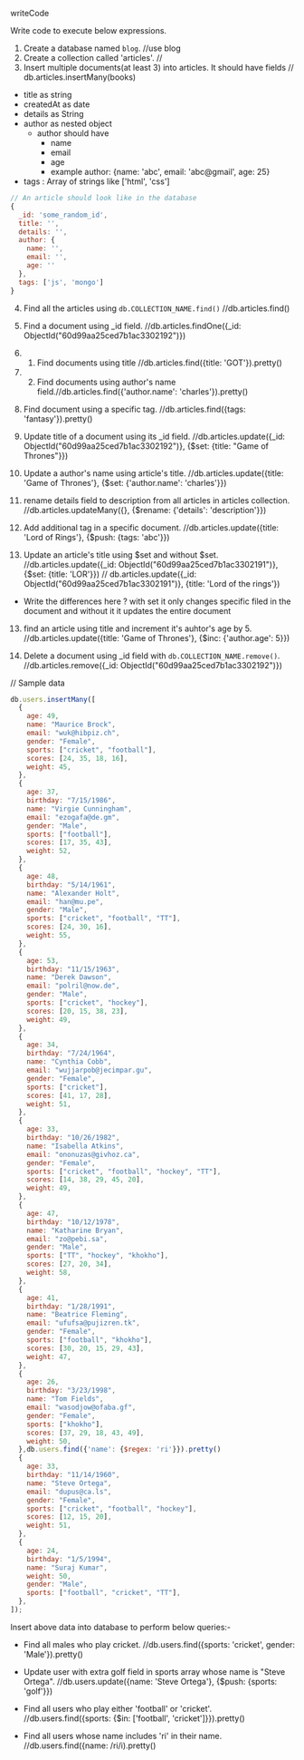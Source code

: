 writeCode

Write code to execute below expressions.

1. Create a database named `blog`. //use blog
2. Create a collection called 'articles'. //
3. Insert multiple documents(at least 3) into articles. It should have fields // db.articles.insertMany(books)

- title as string
- createdAt as date
- details as String
- author as nested object
  - author should have
    - name
    - email
    - age
    - example author: {name: 'abc', email: 'abc@gmail', age: 25}
- tags : Array of strings like ['html', 'css']

```js
// An article should look like in the database
{
  _id: 'some_random_id',
  title: '',
  details: '',
  author: {
    name: '',
    email: '',
    age: ''
  },
  tags: ['js', 'mongo']
}
```

4. Find all the articles using `db.COLLECTION_NAME.find()` //db.articles.find()
5. Find a document using \_id field. //db.articles.findOne({_id: ObjectId("60d99aa25ced7b1ac3302192")})

6. 1. Find documents using title //db.articles.find({title: 'GOT'}).pretty()
7. 2. Find documents using author's name field.//db.articles.find({'author.name': 'charles'}).pretty()

8. Find document using a specific tag. //db.articles.find({tags: 'fantasy'}).pretty()


9. Update title of a document using its \_id field. //db.articles.update({_id:  ObjectId("60d99aa25ced7b1ac3302192")}, {$set: {title: "Game of Thrones"}})

10. Update a author's name using article's title. //db.articles.update({title: 'Game of Thrones'}, {$set: {'author.name': 'charles'}})

11. rename details field to description from all articles in articles collection. //db.articles.updateMany({}, {$rename: {'details': 'description'}})

12. Add additional tag in a specific document. //db.articles.update({title: 'Lord of Rings'}, {$push: {tags: 'abc'}})

13. Update an article's title using $set and without $set. //db.articles.update({_id: ObjectId("60d99aa25ced7b1ac3302191")}, {$set: {title: 'LOR'}})
// db.articles.update({_id: ObjectId("60d99aa25ced7b1ac3302191")}, {title: 'Lord of the rings'})


- Write the differences here ? with set it only changes specific filed in the document and without it it updates the entire document

13. find an article using title and increment it's auhtor's age by 5. //db.articles.update({title: 'Game of Thrones'}, {$inc: {'author.age': 5}})

14. Delete a document using \_id field with `db.COLLECTION_NAME.remove()`. //db.articles.remove({_id: ObjectId("60d99aa25ced7b1ac3302192")})


// Sample data

```js
db.users.insertMany([
  {
    age: 49,
    name: "Maurice Brock",
    email: "wuk@hibpiz.ch",
    gender: "Female",
    sports: ["cricket", "football"],
    scores: [24, 35, 18, 16],
    weight: 45,
  },
  {
    age: 37,
    birthday: "7/15/1986",
    name: "Virgie Cunningham",
    email: "ezogafa@de.gm",
    gender: "Male",
    sports: ["football"],
    scores: [17, 35, 43],
    weight: 52,
  },
  {
    age: 48,
    birthday: "5/14/1961",
    name: "Alexander Holt",
    email: "han@mu.pe",
    gender: "Male",
    sports: ["cricket", "football", "TT"],
    scores: [24, 30, 16],
    weight: 55,
  },
  {
    age: 53,
    birthday: "11/15/1963",
    name: "Derek Dawson",
    email: "polril@now.de",
    gender: "Male",
    sports: ["cricket", "hockey"],
    scores: [20, 15, 38, 23],
    weight: 49,
  },
  {
    age: 34,
    birthday: "7/24/1964",
    name: "Cynthia Cobb",
    email: "wujjarpob@jecimpar.gu",
    gender: "Female",
    sports: ["cricket"],
    scores: [41, 17, 28],
    weight: 51,
  },
  {
    age: 33,
    birthday: "10/26/1982",
    name: "Isabella Atkins",
    email: "ononuzas@givhoz.ca",
    gender: "Female",
    sports: ["cricket", "football", "hockey", "TT"],
    scores: [14, 38, 29, 45, 20],
    weight: 49,
  },
  {
    age: 47,
    birthday: "10/12/1978",
    name: "Katharine Bryan",
    email: "zo@pebi.sa",
    gender: "Male",
    sports: ["TT", "hockey", "khokho"],
    scores: [27, 20, 34],
    weight: 58,
  },
  {
    age: 41,
    birthday: "1/28/1991",
    name: "Beatrice Fleming",
    email: "ufufsa@pujizren.tk",
    gender: "Female",
    sports: ["football", "khokho"],
    scores: [30, 20, 15, 29, 43],
    weight: 47,
  },
  {
    age: 26,
    birthday: "3/23/1998",
    name: "Tom Fields",
    email: "wasodjow@ofaba.gf",
    gender: "Female",
    sports: ["khokho"],
    scores: [37, 29, 18, 43, 49],
    weight: 50,
  },db.users.find({'name': {$regex: 'ri'}}).pretty()
  {
    age: 33,
    birthday: "11/14/1960",
    name: "Steve Ortega",
    email: "dupus@ca.ls",
    gender: "Female",
    sports: ["cricket", "football", "hockey"],
    scores: [12, 15, 20],
    weight: 51,
  },
  {
    age: 24,
    birthday: "1/5/1994",
    name: "Suraj Kumar",
    weight: 50,
    gender: "Male",
    sports: ["football", "cricket", "TT"],
  },
]);
```

Insert above data into database to perform below queries:-

- Find all males who play cricket. //db.users.find({sports: 'cricket', gender: 'Male'}).pretty()

- Update user with extra golf field in sports array whose name is "Steve Ortega". //db.users.update({name: 'Steve Ortega'}, {$push: {sports: 'golf'}})
- Find all users who play either 'football' or 'cricket'. //db.users.find({sports: {$in: ['football', 'cricket']}}).pretty()

- Find all users whose name includes 'ri' in their name. //db.users.find({name: /ri/i).pretty()
